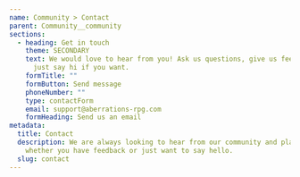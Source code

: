 ```yaml
---
name: Community > Contact
parent: Community__community
sections:
  - heading: Get in touch
    theme: SECONDARY
    text: We would love to hear from you! Ask us questions, give us feedback, or
      just say hi if you want.
    formTitle: ""
    formButton: Send message
    phoneNumber: ""
    type: contactForm
    email: support@aberrations-rpg.com
    formHeading: Send us an email
metadata:
  title: Contact
  description: We are always looking to hear from our community and players,
    whether you have feedback or just want to say hello.
  slug: contact
---
```

